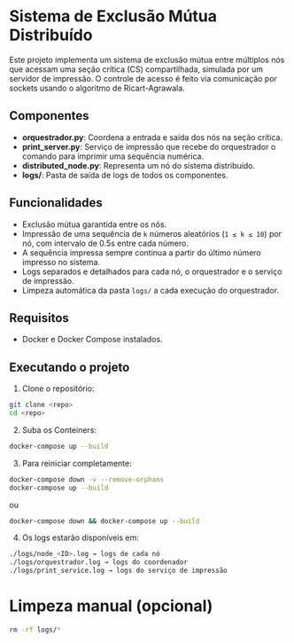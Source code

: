 # Sistema de Exclusão Mútua Distribuído

Este projeto implementa um sistema de exclusão mútua entre múltiplos nós que acessam uma seção crítica (CS) compartilhada, simulada por um servidor de impressão. O controle de acesso é feito via comunicação por sockets usando o algoritmo de Ricart-Agrawala.

## Componentes
- **orquestrador.py**: Coordena a entrada e saída dos nós na seção crítica.
- **print_server.py**: Serviço de impressão que recebe do orquestrador o comando para imprimir uma sequência numérica.
- **distributed_node.py**: Representa um nó do sistema distribuído.
- **logs/**: Pasta de saída de logs de todos os componentes.

## Funcionalidades
- Exclusão mútua garantida entre os nós.
- Impressão de uma sequência de `k` números aleatórios (`1 ≤ k ≤ 10`) por nó, com intervalo de 0.5s entre cada número.
- A sequência impressa sempre continua a partir do último número impresso no sistema.
- Logs separados e detalhados para cada nó, o orquestrador e o serviço de impressão.
- Limpeza automática da pasta `logs/` a cada execução do orquestrador.

## Requisitos
- Docker e Docker Compose instalados.

## Executando o projeto

1. Clone o repositório:
```bash
git clone <repo>
cd <repo>
```

2. Suba os Conteiners:
```bash
docker-compose up --build
```

3. Para reiniciar completamente:
```bash
docker-compose down -v --remove-orphans
docker-compose up --build
```
ou 
```bash
docker-compose down && docker-compose up --build
```

4. Os logs estarão disponíveis em:

```bash
./logs/node_<ID>.log → logs de cada nó
./logs/orquestrador.log → logs do coordenador
./logs/print_service.log → logs do serviço de impressão
```

# Limpeza manual (opcional)
```bash
rm -rf logs/*
```
